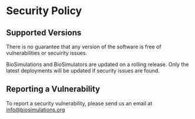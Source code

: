 # Security Policy

## Supported Versions
There is no guarantee that any version of the software is free of vulnerabilities or secuirity issues.

BioSimulations and BioSimulators are updated on a rolling release. Only the latest deployments will be updated if security issues are found.

## Reporting a Vulnerability

To report a security vulnerability, please send us an email at info@biosimulations.org
